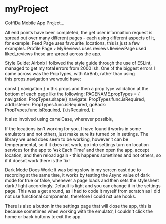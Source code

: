 # myProject
CoffiDa Mobile App Project...

All end points have been completed, the get user informaition request is spread out over many different pages - each using different aspects of it, for example:
Feed Page uses favourite_locations, this is just a few examples. 
Profile Page > MyReviews uses reviews
ReviewPage used liked_reviews
these are spread across the app. 

Style Guide: Airbnb 
I followed the style guide through the use of ESLint, managed to get my total errors from 2000 ish.
One of the biggest errors I came across was the PropTypes, with AirBnb, 
rather than using this.props.navigation
we would have:

const { navigation } = this.props
and then a prop type validation at the bottom of each page like the following: 
PAGENAME.propTypes = {
  navigation: PropTypes.shape({
    navigate: PropTypes.func.isRequired,
    addListener: PropTypes.func.isRequired,
    goBack: PropTypes.func.isRequired,
  }).isRequired,
};

It also involved using camelCase, wherever possible, 

If the locations isn't working for you, I have found it works in some emulators and not others, just make sure its turned on in settings. The library we used does seem to be working, however it can be temperamental, so if it does not work, go into settings turn on location services for the app to 'Ask Each Time' and then open the app, accept location, and then reload again - this happens sometimes and not others, so if it doesnt work there is the fix! 

Dark Mode Does Work: 
It was being slow in my screen cast due to recording at the same time, it works by testing the Async value of dark mode for true or false, whenever a page loads
and then sets the stylesheet dark / light accordingly. Default is light and you can change it in the settings page. This was a get around, as i had to code it myself from scratch as I did not use functional components, therefore I could not use hooks. 

There is also a button in the settings page that will close the app, this is because sometimes when working with the emulator, I couldn't click the home or back buttons to exit the app. 

